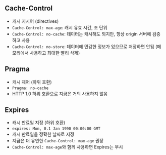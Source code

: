 ## Cache-Control

- 캐시 지시어 (directives)
- `Cache-Control: max-age`: 캐시 유효 시간, 초 단위
- `Cache-Control: no-cache`: 데이터는 캐시해도 되지만, 항상 origin 서버에 검증하고 사용
- `Cache-Control: no-store`: 데이터에 민감한 정보가 있으므로 저장하면 안됨 (메모리에서 사용하고 최대한 빨리 삭제)
  <br/>

## Pragma

- 캐시 제어 (하위 호환)
- `Pragma: no-cache`
- HTTP 1.0 하위 호환으로 지금은 거의 사용하지 않음
  <br/>

## Expires

- 캐시 만료일 지정 (하위 호환)
- `expires: Mon, 0.1 Jan 1990 00:00:00 GMT`
- 캐시 만료일을 정확한 날짜로 지정
- 지금은 더 유연한 `Cache-Control: max-age` 권장
- `Cache-Control: max-age`와 함께 사용하면 Expires는 무시

